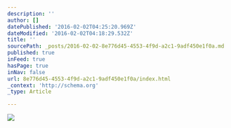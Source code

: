 ```yaml
---
description: ''
author: []
datePublished: '2016-02-02T04:25:20.969Z'
dateModified: '2016-02-02T04:18:29.532Z'
title: ''
sourcePath: _posts/2016-02-02-8e776d45-4553-4f9d-a2c1-9adf450e1f0a.md
published: true
inFeed: true
hasPage: true
inNav: false
url: 8e776d45-4553-4f9d-a2c1-9adf450e1f0a/index.html
_context: 'http://schema.org'
_type: Article

---
```

![](https://the-grid-user-content.s3-us-west-2.amazonaws.com/214b0e88-7f60-4d07-9bb9-fa4b7187fc09.png)